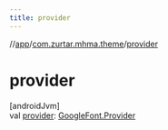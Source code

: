 ```yaml
---
title: provider
---
```

//[app](../../index.html)/[com.zurtar.mhma.theme](index.html)/[provider](provider.html)



# provider



[androidJvm]\
val [provider](provider.html): [GoogleFont.Provider](https://developer.android.com/reference/kotlin/androidx/compose/ui/text/googlefonts/GoogleFont.Provider.html)



